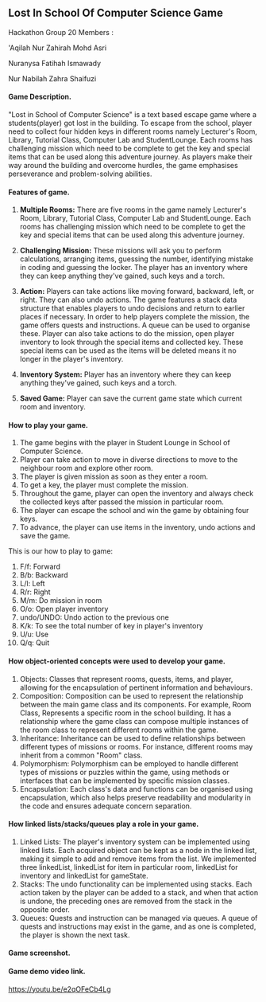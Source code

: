 ## Lost In School Of Computer Science Game
Hackathon Group 20
Members :

'Aqilah Nur Zahirah Mohd Asri

Nuranysa Fatihah Ismawady

Nur Nabilah Zahra Shaifuzi

#### Game Description.
"Lost in School of Computer Science" is a text based escape game where a students(player) got lost in the building. To escape from the school, player need to collect four hidden keys in different rooms namely Lecturer's Room, Library, Tutorial Class, Computer Lab and StudentLounge. Each rooms has challenging mission which need to be complete to get the key and special items that can be used along this adventure journey. As players make their way around the building and overcome hurdles, the game emphasises perseverance and problem-solving abilities.
#### Features of game.
1. **Multiple Rooms:** There are five rooms in the game namely Lecturer's Room, Library, Tutorial Class, Computer Lab and StudentLounge. Each rooms has challenging 
   mission which need to be complete to get the key and special items that can be used along this adventure journey.

2. **Challenging Mission:** These missions will ask you to perform calculations, arranging items, guessing the number, identifying mistake in coding and guessing the 
   locker. The player has an inventory where they can keep anything they've gained, such keys and a torch.

3. **Action:** Players can take actions like moving forward, backward, left, or right. They can also undo actions. The game features a stack data structure that 
   enables players to undo decisions and return to earlier places if necessary. In order to help players complete the mission, the game offers quests and 
   instructions. A queue can be used to organise these. Player can also take actions to do the mission, open player inventory to look through the special items and 
   collected key. These special items can be used as the items will be deleted means it no longer in the player's inventory.
4. **Inventory System:** Player has an inventory where they can keep anything they've gained, such keys and a torch.
5. **Saved Game:** Player can save the current game state which current room and inventory.
   
#### How to play your game.
1. The game begins with the player in Student Lounge in School of Computer Science.
2. Player can take action to move in diverse directions to move to the neighbour room and explore other room.
3. The player is given mission as soon as they enter a room.
4. To get a key, the player must complete the mission.
5. Throughout the game, player can open the inventory and always check the collected keys after passed the mission in particular room. 
7. The player can escape the school and win the game by obtaining four keys.
8. To advance, the player can use items in the inventory, undo actions and save the game.

This is our how to play to game: 
1. F/f: Forward                                                     
2. B/b: Backward                                                    
3. L/l: Left                                                        
4. R/r: Right
5. M/m: Do mission in room                                          
6. O/o: Open player inventory                                       
7. undo/UNDO: Undo action to the previous one                       
8. K/k: To see the total number of key in player's inventory            
9. U/u: Use                                                        
10. Q/q: Quit      

#### How object-oriented concepts were used to develop your game.
1. Objects: Classes that represent rooms, quests, items, and player, allowing for the encapsulation of pertinent information and behaviours.
2. Composition: Composition can be used to represent the relationship between the main game class and its components. For example, Room Class, Represents a specific 
   room in the school building. It has a relationship where the game class can compose multiple instances of the room class to represent different rooms within the 
   game.
3. Inheritance: Inheritance can be used to define relationships between different types of missions or rooms. For instance, different rooms may inherit from a common 
   "Room" class.
4. Polymorphism: Polymorphism can be employed to handle different types of missions or puzzles within the game, using methods or interfaces that can be implemented by 
   specific mission classes.
5. Encapsulation: Each class's data and functions can be organised using encapsulation, which also helps preserve readability and modularity in the code and ensures 
   adequate concern separation.
   
#### How linked lists/stacks/queues play a role in your game.
1. Linked Lists: The player's inventory system can be implemented using linked lists. Each acquired object can be kept as a node in the linked list, making it simple 
   to add and remove items from the list. We implemented three linkedList, linkedList for item in particular room, linkedList for inventory and linkedList for 
   gameState.
2. Stacks: The undo functionality can be implemented using stacks. Each action taken by the player can be added to a stack, and when that action is undone, the 
   preceding ones are removed from the stack in the opposite order. 
3. Queues: Quests and instruction can be managed via queues.  A queue of quests and instructions may exist in the game, and as one is completed, the player is shown 
   the next task. 
#### Game screenshot.

#### Game demo video link.
https://youtu.be/e2qOFeCb4Lg

